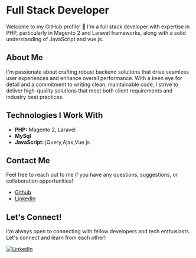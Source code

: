 # Full Stack Developer

Welcome to my GitHub profile! 👋 I'm a full stack developer with expertise in PHP, particularly in Magento 2 and Laravel frameworks, along with a solid understanding of JavaScript and vue.js.

## About Me

I'm passionate about crafting robust backend solutions that drive seamless user experiences and enhance overall performance. With a keen eye for detail and a commitment to writing clean, maintainable code, I strive to deliver high-quality solutions that meet both client requirements and industry best practices.

## Technologies I Work With

- **PHP:** Magento 2, Laravel
- **MySql**
- **JavaScript:** jQuery,Ajax,Vue js

## Contact Me

Feel free to reach out to me if you have any questions, suggestions, or collaboration opportunities!

- [Github](https://github.com/maulik2900)
- [LinkedIn](https://www.linkedin.com/in/maulik-paneliya-197a7b201/)

## Let's Connect!

I'm always open to connecting with fellow developers and tech enthusiasts. Let's connect and learn from each other!

[![LinkedIn](https://img.shields.io/badge/-LinkedIn-blue?style=flat-square&logo=linkedin&logoColor=white)](#)

